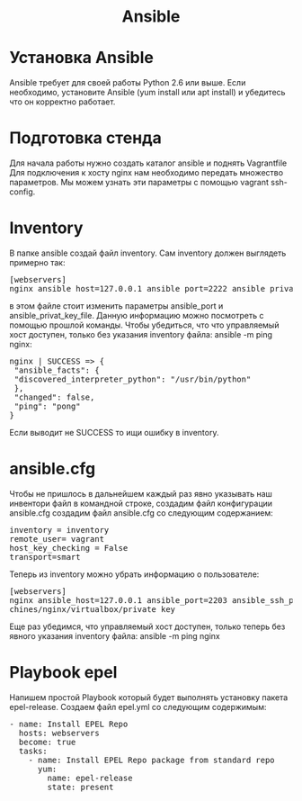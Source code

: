 <h1 align="center">Ansible</h1>
<h1>Установка Ansible</h1>
Ansible требует для своей работы Python 2.6 или выше.
Если необходимо, установите Ansible (yum install или apt install) и убедитесь что он корректно работает.
<h1>Подготовка стенда</h1>
Для начала работы нужно создать каталог ansible и поднять Vagrantfile
Для подключения к хосту nginx нам необходимо передать множество параметров. Мы можем узнать эти параметры с помощью vagrant ssh-config.
<h1>Inventory</h1>
В папке ansible создай файл inventory.
Сам inventory должен выглядеть примерно так: 
<pre>
[webservers]
nginx ansible_host=127.0.0.1 ansible_port=2222 ansible_private_key_file=/home/zadirei/os_lab/.vagrant/machines/nginx/virtualbox/private_key
</pre>
в этом файле стоит изменить параметры ansible_port и ansible_privat_key_file. Данную информацию можно посмотреть с помощью прошлой команды.
Чтобы убедиться, что что управляемый хост доступен, только без указания inventory файла: ansible -m ping nginx:
<pre>nginx | SUCCESS => {
 "ansible_facts": {
 "discovered_interpreter_python": "/usr/bin/python"
 },
 "changed": false,
 "ping": "pong"
}
</pre>
Если выводит не SUCCESS то ищи ошибку в inventory.
<h1>ansible.cfg</h1>
Чтобы не пришлось в дальнейшем каждый раз явно указывать наш инвентори файл в командной строке, создадим файл конфигурации ansible.cfg
создадим файл ansible.cfg со следующим содержанием:
<pre>
inventory = inventory
remote_user= vagrant
host_key_checking = False
transport=smart
</pre>
Теперь из inventory можно убрать информацию о пользователе:
<pre>
[webservers]
nginx ansible_host=127.0.0.1 ansible_port=2203 ansible_ssh_private_key_file=.vagrant/ma
chines/nginx/virtualbox/private_key
</pre>
Еще раз убедимся, что управляемый хост доступен, только теперь без явного указания
inventory файла: ansible -m ping nginx
<h1>Playbook epel</h1>
Напишем простой Playbook который будет выполнять установку пакета epel-release. Создаем файл epel.yml со следующим содержимым:
<pre>
- name: Install EPEL Repo
  hosts: webservers
  become: true
  tasks:
    - name: Install EPEL Repo package from standard repo
      yum:
        name: epel-release
        state: present
</pre>
